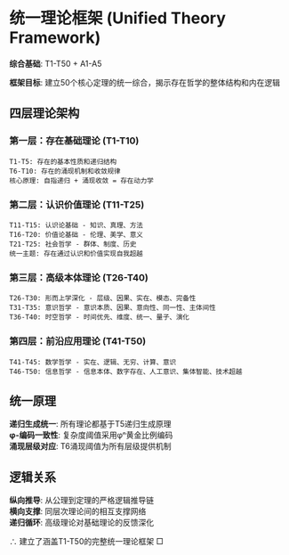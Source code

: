 # 统一理论框架 (Unified Theory Framework)  

**综合基础**: T1-T50 + A1-A5  

**框架目标**: 建立50个核心定理的统一综合，揭示存在哲学的整体结构和内在逻辑  

## 四层理论架构  

### 第一层：存在基础理论 (T1-T10)  
```  
T1-T5: 存在的基本性质和递归结构  
T6-T10: 存在的涌现机制和收敛规律  
核心原理: 自指递归 + 涌现收敛 = 存在动力学  
```  

### 第二层：认识价值理论 (T11-T25)  
```  
T11-T15: 认识论基础 - 知识、真理、方法  
T16-T20: 价值论基础 - 伦理、美学、意义  
T21-T25: 社会哲学 - 群体、制度、历史  
统一主题: 存在通过认识和价值实现自我超越  
```  

### 第三层：高级本体理论 (T26-T40)  
```  
T26-T30: 形而上学深化 - 层级、因果、实在、模态、完备性  
T31-T35: 意识哲学 - 意识本质、因果、意向性、同一性、主体间性  
T36-T40: 时空哲学 - 时间优先、维度、统一、量子、演化  
```  

### 第四层：前沿应用理论 (T41-T50)  
```  
T41-T45: 数学哲学 - 实在、逻辑、无穷、计算、意识  
T46-T50: 信息哲学 - 信息本体、数字存在、人工意识、集体智能、技术超越  
```  

## 统一原理  

**递归生成统一**: 所有理论都基于T5递归生成原理  
**φ-编码一致性**: 复杂度阈值采用φⁿ黄金比例编码  
**涌现层级对应**: T6涌现阈值为所有层级提供机制  

## 逻辑关系  

**纵向推导**: 从公理到定理的严格逻辑推导链  
**横向支撑**: 同层次理论间的相互支撑网络  
**递归循环**: 高级理论对基础理论的反馈深化  

∴ 建立了涵盖T1-T50的完整统一理论框架 □  